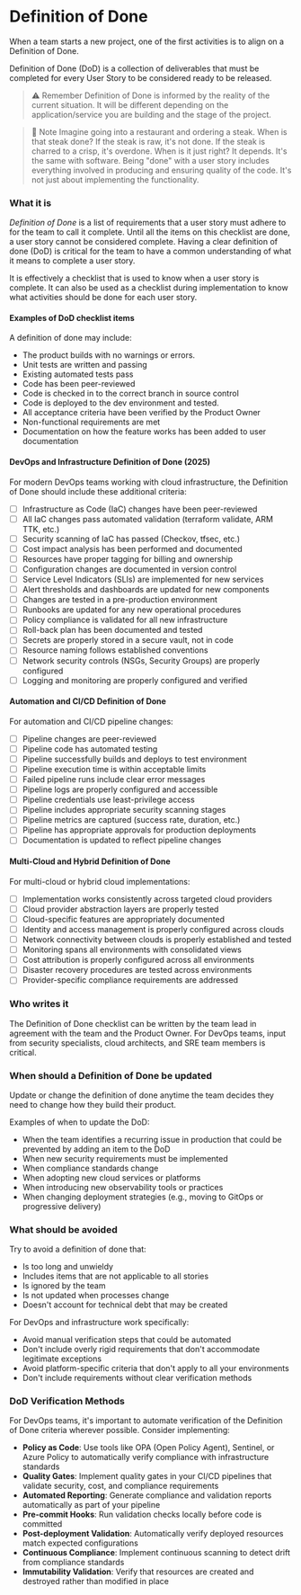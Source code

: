 # Definition of Done

When a team starts a new project, one of the first activities is to align on a Definition of Done.

Definition of Done (DoD) is a collection of deliverables that must be completed for every User Story to be considered ready to be released.

> ⚠ Remember
> Definition of Done is informed by the reality of the current situation. It will be different depending on the application/service you are building and the stage of the project.

> 📓 Note
> Imagine going into a restaurant and ordering a steak. When is that steak done? If the steak is raw, it's not done. If the steak is charred to a crisp, it's overdone. When is it just right? It depends.
> It's the same with software. Being "done" with a user story includes everything involved in producing and ensuring quality of the code. It's not just about implementing the functionality.

### What it is <a href="#what-it-is" id="what-it-is"></a>

_Definition of Done_ is a list of requirements that a user story must adhere to for the team to call it complete. Until all the items on this checklist are done, a user story cannot be considered complete. Having a clear definition of done (DoD) is critical for the team to have a common understanding of what it means to complete a user story.

It is effectively a checklist that is used to know when a user story is complete. It can also be used as a checklist during implementation to know what activities should be done for each user story.

#### Examples of DoD checklist items <a href="#examples-of-dod-checklist-items" id="examples-of-dod-checklist-items"></a>

A definition of done may include:

* The product builds with no warnings or errors.
* Unit tests are written and passing
* Existing automated tests pass
* Code has been peer-reviewed
* Code is checked in to the correct branch in source control
* Code is deployed to the dev environment and tested.
* All acceptance criteria have been verified by the Product Owner
* Non-functional requirements are met
* Documentation on how the feature works has been added to user documentation

#### DevOps and Infrastructure Definition of Done (2025) <a href="#devops-dod" id="devops-dod"></a>

For modern DevOps teams working with cloud infrastructure, the Definition of Done should include these additional criteria:

* [ ] Infrastructure as Code (IaC) changes have been peer-reviewed
* [ ] All IaC changes pass automated validation (terraform validate, ARM TTK, etc.)
* [ ] Security scanning of IaC has passed (Checkov, tfsec, etc.)
* [ ] Cost impact analysis has been performed and documented
* [ ] Resources have proper tagging for billing and ownership
* [ ] Configuration changes are documented in version control
* [ ] Service Level Indicators (SLIs) are implemented for new services
* [ ] Alert thresholds and dashboards are updated for new components
* [ ] Changes are tested in a pre-production environment
* [ ] Runbooks are updated for any new operational procedures
* [ ] Policy compliance is validated for all new infrastructure
* [ ] Roll-back plan has been documented and tested
* [ ] Secrets are properly stored in a secure vault, not in code
* [ ] Resource naming follows established conventions
* [ ] Network security controls (NSGs, Security Groups) are properly configured
* [ ] Logging and monitoring are properly configured and verified

#### Automation and CI/CD Definition of Done <a href="#cicd-dod" id="cicd-dod"></a>

For automation and CI/CD pipeline changes:

* [ ] Pipeline changes are peer-reviewed
* [ ] Pipeline code has automated testing
* [ ] Pipeline successfully builds and deploys to test environment
* [ ] Pipeline execution time is within acceptable limits
* [ ] Failed pipeline runs include clear error messages
* [ ] Pipeline logs are properly configured and accessible
* [ ] Pipeline credentials use least-privilege access
* [ ] Pipeline includes appropriate security scanning stages
* [ ] Pipeline metrics are captured (success rate, duration, etc.)
* [ ] Pipeline has appropriate approvals for production deployments
* [ ] Documentation is updated to reflect pipeline changes

#### Multi-Cloud and Hybrid Definition of Done <a href="#multi-cloud-dod" id="multi-cloud-dod"></a>

For multi-cloud or hybrid cloud implementations:

* [ ] Implementation works consistently across targeted cloud providers
* [ ] Cloud provider abstraction layers are properly tested
* [ ] Cloud-specific features are appropriately documented
* [ ] Identity and access management is properly configured across clouds
* [ ] Network connectivity between clouds is properly established and tested
* [ ] Monitoring spans all environments with consolidated views
* [ ] Cost attribution is properly configured across all environments
* [ ] Disaster recovery procedures are tested across environments
* [ ] Provider-specific compliance requirements are addressed

### Who writes it <a href="#who-writes-it" id="who-writes-it"></a>

The Definition of Done checklist can be written by the team lead in agreement with the team and the Product Owner. For DevOps teams, input from security specialists, cloud architects, and SRE team members is critical.

### When should a Definition of Done be updated <a href="#when-should-a-definition-of-done-be-updated" id="when-should-a-definition-of-done-be-updated"></a>

Update or change the definition of done anytime the team decides they need to change how they build their product. 

Examples of when to update the DoD:
* When the team identifies a recurring issue in production that could be prevented by adding an item to the DoD
* When new security requirements must be implemented
* When compliance standards change
* When adopting new cloud services or platforms
* When introducing new observability tools or practices
* When changing deployment strategies (e.g., moving to GitOps or progressive delivery)

### What should be avoided <a href="#what-should-be-avoided" id="what-should-be-avoided"></a>

Try to avoid a definition of done that:
* Is too long and unwieldy
* Includes items that are not applicable to all stories
* Is ignored by the team
* Is not updated when processes change
* Doesn't account for technical debt that may be created

For DevOps and infrastructure work specifically:
* Avoid manual verification steps that could be automated
* Don't include overly rigid requirements that don't accommodate legitimate exceptions
* Avoid platform-specific criteria that don't apply to all your environments
* Don't include requirements without clear verification methods

### DoD Verification Methods <a href="#dod-verification" id="dod-verification"></a>

For DevOps teams, it's important to automate verification of the Definition of Done criteria wherever possible. Consider implementing:

* **Policy as Code**: Use tools like OPA (Open Policy Agent), Sentinel, or Azure Policy to automatically verify compliance with infrastructure standards
* **Quality Gates**: Implement quality gates in your CI/CD pipelines that validate security, cost, and compliance requirements
* **Automated Reporting**: Generate compliance and validation reports automatically as part of your pipeline
* **Pre-commit Hooks**: Run validation checks locally before code is committed
* **Post-deployment Validation**: Automatically verify deployed resources match expected configurations
* **Continuous Compliance**: Implement continuous scanning to detect drift from compliance standards
* **Immutability Validation**: Verify that resources are created and destroyed rather than modified in place
